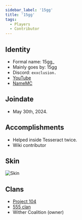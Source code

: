```yaml
---
sidebar_label: '15gg'
title: '15gg'
tags:
  - Players
  - Contributor
---
```

## Identity
* Formal name: 15gg_
* Mainly goes by: 15gg
* Discord: `exxclusion.`
* [YouTube]([https://www.youtube.com/](https://www.youtube.com/channel/UC2eBjU9A-of8OYxHTN8DXCg))
* [NameMC]([https://namemc.com/](https://namemc.com/profile/15gg_.2))

## Joindate
* May 30th, 2024.

## Accomplishments
- Helped inside Tesseract twice.
- Wiki contributor

## Skin
![Skin](https://s.namemc.com/3d/skin/body.png?id=9cbd3f6105659d4b&model=classic&theta=30&phi=21&time=90&width=100&height=200)


## Clans
- [Project 104](../Groups/104.md)
- [555 clan](../Groups/555.md)
- Wither Coalition (owner)
